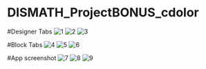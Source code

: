 # DISMATH_ProjectBONUS_cdolor


#Designer Tabs
![1](1.PNG)
![2](2.PNG)
![3](3.PNG)

#Block Tabs
![4](4.PNG)
![5](5.PNG)
![6](6.PNG)

#App screenshot
![7](7.jpg)
![8](8.jpg)
![9](9.jpg)

